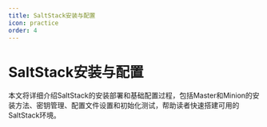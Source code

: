 ```yaml
---
title: SaltStack安装与配置
icon: practice
order: 4
---
```


# SaltStack安装与配置

本文将详细介绍SaltStack的安装部署和基础配置过程，包括Master和Minion的安装方法、密钥管理、配置文件设置和初始化测试，帮助读者快速搭建可用的SaltStack环境。
